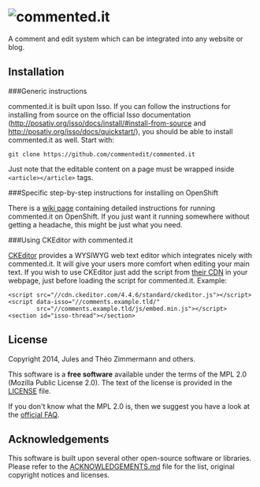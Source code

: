 ![commented.it](http://unkilodeplumes.fr/images/commentedit.png)
============

A comment and edit system which can be integrated into any website or blog.

Installation
------------

###Generic instructions

commented.it is built upon Isso.
If you can follow the instructions for installing from source on the official Isso documentation
(http://posativ.org/isso/docs/install/#install-from-source and http://posativ.org/isso/docs/quickstart/),
you should be able to install commented.it as well. Start with:
```
git clone https://github.com/commentedit/commented.it
```
Just note that the editable content on a page must be wrapped inside ```<article></article>``` tags.

###Specific step-by-step instructions for installing on OpenShift

There is a [wiki page](https://github.com/commentedit/commented.it/wiki/How-to-install-on-OpenShift) containing detailed instructions for running
commented.it on OpenShift.
If you just want it running somewhere without getting a headache, this might be just what you need.

###Using CKEditor with commented.it

[CKEditor](http://ckeditor.com/) provides a WYSIWYG web text editor which integrates nicely with commented.it.
It will give your users more comfort when editing your main text.
If you wish to use CKEditor just add the script from [their CDN](http://ckeditor.com/download#cdn-row)
in your webpage, just before loading the script for commented.it. Example:
```
<script src="//cdn.ckeditor.com/4.4.6/standard/ckeditor.js"></script>
<script data-isso="//comments.example.tld/"
        src="//comments.example.tld/js/embed.min.js"></script>
<section id="isso-thread"></section>
```

License
-------

Copyright 2014, Jules and Théo Zimmermann and others.

This software is a **free software** available under the terms of the MPL 2.0 (Mozilla Public License 2.0).
The text of the license is provided in the [LICENSE](LICENSE) file.

If you don't know what the MPL 2.0 is, then we suggest you have a look at the
[official FAQ](https://www.mozilla.org/MPL/2.0/FAQ.html).

Acknowledgements
----------------

This software is built upon several other open-source software or libraries.
Please refer to the [ACKNOWLEDGEMENTS.md](ACKNOWLEDGEMENTS.md) file for the list,
original copyright notices and licenses.


